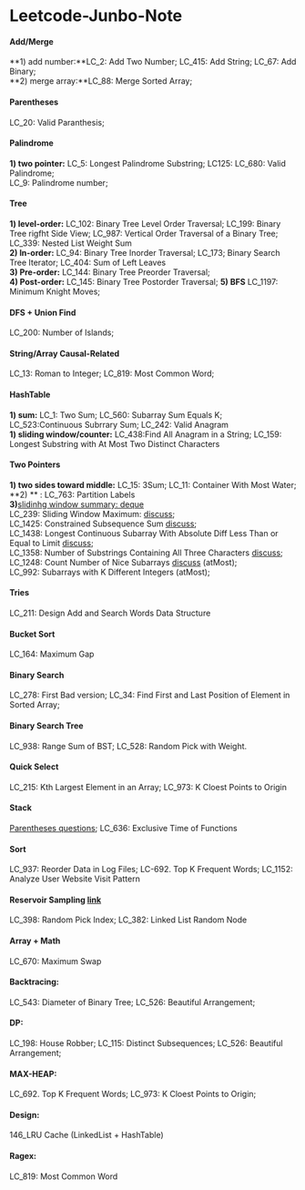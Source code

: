 # Leetcode-Junbo-Note
#### Add/Merge
**1) add number:**LC_2: Add Two Number; LC_415: Add String; LC_67: Add Binary; <br />
**2) merge array:**LC_88: Merge Sorted Array; 

#### Parentheses
LC_20: Valid Paranthesis; 

#### Palindrome
**1) two pointer:** LC_5: Longest Palindrome Substring; LC125: LC_680: Valid Palindrome;   <br />
LC_9: Palindrome number; 

#### Tree 
**1) level-order:**  LC_102: Binary Tree Level Order Traversal; LC_199: Binary Tree rigfht Side View; LC_987: Vertical Order Traversal of a Binary Tree;  LC_339: Nested List Weight Sum<br />
**2) In-order:** LC_94: Binary Tree Inorder Traversal; LC_173; Binary Search Tree Iterator; LC_404: Sum of Left Leaves<br />
**3) Pre-order:** LC_144: Binary Tree Preorder Traversal; <br />
**4) Post-order:** LC_145: Binary Tree Postorder Traversal; 
**5) BFS** LC_1197: Minimum Knight Moves;

#### DFS + Union Find 
LC_200: Number of Islands;

#### String/Array Causal-Related
LC_13: Roman to Integer; LC_819:  Most Common Word;

#### HashTable
**1) sum:** LC_1: Two Sum; LC_560: Subarray Sum Equals K; LC_523:Continuous Subrrary Sum; LC_242: Valid Anagram <br />
**1) sliding window/counter:**  LC_438:Find All Anagram in a String; LC_159:  Longest Substring with At Most Two Distinct Characters

#### Two Pointers
**1) two sides toward middle:** LC_15: 3Sum; LC_11: Container With Most Water; </br>
**2) ** : LC_763: Partition Labels </br>
**3)**[slidinhg window summary: deque ](https://leetcode.com/problems/longest-continuous-subarray-with-absolute-diff-less-than-or-equal-to-limit/discuss/609771/JavaC%2B%2BPython-Deques-O(N)) <br />
LC_239: Sliding Window Maximum:  [discuss](https://www.geeksforgeeks.org/sliding-window-maximum-maximum-of-all-subarrays-of-size-k/); <br />
LC_1425: Constrained Subsequence Sum [discuss](https://leetcode.com/problems/constrained-subsequence-sum/discuss/597751/JavaC%2B%2BPython-O(N)-Decreasing-Deque); <br />
LC_1438: Longest Continuous Subarray With Absolute Diff Less Than or Equal to Limit [discuss](https://leetcode.com/problems/longest-continuous-subarray-with-absolute-diff-less-than-or-equal-to-limit/discuss/609771/JavaC%2B%2BPython-Deques-O(N)); <br /> 
LC_1358: Number of Substrings Containing All Three Characters [discuss](https://leetcode.com/problems/number-of-substrings-containing-all-three-characters/discuss/516977/JavaC%2B%2BPython-Easy-and-Concise); <br />
LC_1248: Count Number of Nice Subarrays [discuss](https://leetcode.com/problems/count-number-of-nice-subarrays/discuss/419378/JavaC%2B%2BPython-Sliding-Window-O(1)-Space) (atMost); <br />
LC_992: Subarrays with K Different Integers (atMost);



#### Tries
LC_211: Design Add and Search Words Data Structure

#### Bucket Sort
LC_164: Maximum Gap


#### Binary Search
LC_278: First Bad version; LC_34: Find First and Last Position of Element in Sorted Array;

#### Binary Search Tree
LC_938: Range Sum of BST; LC_528: Random Pick with Weight. 

#### Quick Select
LC_215: Kth Largest Element in an Array; LC_973: K Cloest Points to Origin

#### Stack
[Parentheses questions](#parentheses); LC_636: Exclusive Time of Functions

#### Sort
LC_937: Reorder Data in Log Files; LC-692. Top K Frequent Words; LC_1152: Analyze User Website Visit Pattern

#### Reservoir Sampling [link](https://zhuanlan.zhihu.com/p/29178293)
LC_398: Random Pick Index; LC_382: Linked List Random Node

####  Array + Math
LC_670: Maximum Swap

#### Backtracing:
LC_543: Diameter of Binary Tree; LC_526: Beautiful Arrangement; 

#### DP:
LC_198: House Robber; LC_115: Distinct Subsequences; LC_526: Beautiful Arrangement; 

#### MAX-HEAP:
LC_692. Top K Frequent Words; LC_973: K Cloest Points to Origin;

#### Design:
146_LRU Cache (LinkedList + HashTable)

#### Ragex:
LC_819: Most Common Word





